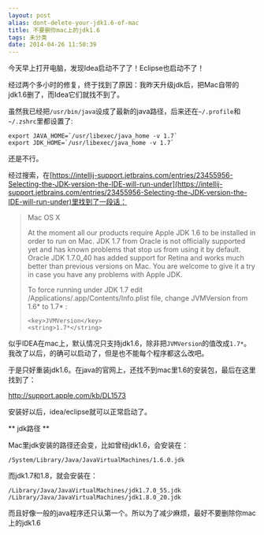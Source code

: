```yaml
---
layout: post
alias: dont-delete-your-jdk1.6-of-mac
title: 不要删你mac上的jdk1.6
tags: 未分类
date: 2014-04-26 11:50:39
---
```


今天早上打开电脑，发现Idea启动不了了！Eclipse也启动不了！

经过两个多小时的修复，终于找到了原因：我昨天升级jdk后，把Mac自带的jdk1.6删了，而Idea它们就找不到了。

虽然我已经把`/usr/bin/java`设成了最新的java路径，后来还在`~/.profile`和`~/.zshrc`里都设置了:

    export JAVA_HOME=`/usr/libexec/java_home -v 1.7`
    export JDK_HOME=`/usr/libexec/java_home -v 1.7`

还是不行。

经过搜索，在[https://intellij-support.jetbrains.com/entries/23455956-Selecting-the-JDK-version-the-IDE-will-run-under](https://intellij-support.jetbrains.com/entries/23455956-Selecting-the-JDK-version-the-IDE-will-run-under)里找到了一段话：

> Mac OS X
> 
> At the moment all our products require Apple JDK 1.6 to be installed in order to run on Mac. JDK 1.7 from Oracle is not officially supported yet and has known problems that stop us from using it by default. Oracle JDK 1.7.0_40 has added support for Retina and works much better than previous versions on Mac. You are welcome to give it a try in case you have any problems with Apple JDK.
> 
> To force running under JDK 1.7 edit /Applications/<Product>.app/Contents/Info.plist file, change JVMVersion from 1.6* to 1.7* :
> 
>     <key>JVMVersion</key>
>     <string>1.7*</string>
>     

似乎IDEA在mac上，默认情况只支持jdk1.6，除非把`JVMVersion`的值改成`1.7*`。我改了以后，的确可以启动了，但是也不能每个程序都这么改吧。

于是只好重装jdk1.6。在java的官网上，还找不到mac里1.6的安装包，最后在这里找到了：

http://support.apple.com/kb/DL1573

安装好以后，idea/eclipse就可以正常启动了。

** jdk路径 **

Mac里jdk安装的路径还会变，比如曾经jdk1.6，会安装在：

    /System/Library/Java/JavaVirtualMachines/1.6.0.jdk


而jdk1.7和1.8，就会安装在：

    /Library/Java/JavaVirtualMachines/jdk1.7.0_55.jdk
    /Library/Java/JavaVirtualMachines/jdk1.8.0_20.jdk

而且好像一般的java程序还只认第一个。所以为了减少麻烦，最好不要删除你mac上的jdk1.6
